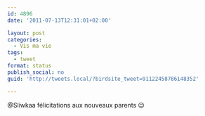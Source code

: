 ```yaml
---
id: 4896
date: '2011-07-13T12:31:01+02:00'

layout: post
categories:
  - Vis ma vie
tags:
  - tweet
format: status
publish_social: no
guid: 'http://tweets.local/?birdsite_tweet=91122458786148352'

---
```


@Sliwkaa félicitations aux nouveaux parents 😉